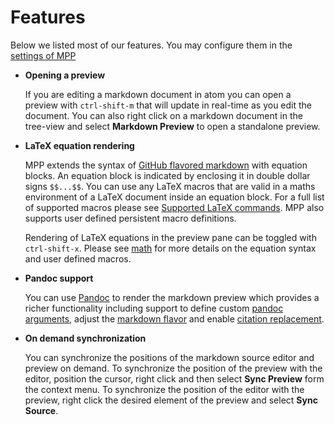 # Features

Below we listed most of our features.
You may configure them in the [settings of MPP][options]

-   **Opening a preview**

    If you are editing a markdown document in atom you can open a preview with
    `ctrl-shift-m` that will update in real-time as you edit the document. You
    can also right click on a markdown document in the tree-view and select
    **Markdown Preview** to open a standalone preview.

-   **LaTeX equation rendering**

    MPP extends the syntax of [GitHub flavored markdown][gfm]
    with equation blocks. An equation block is indicated by enclosing it in
    double dollar signs `$$...$$`. You can use any LaTeX macros that are valid
    in a maths environment of a LaTeX document inside an equation block. For a
    full list of supported macros please see
    [Supported LaTeX commands][macro-support]. MPP also supports user defined
    persistent macro definitions.

    Rendering of LaTeX equations in the preview pane can be toggled with
    `ctrl-shift-x`. Please see [math](./math.md) for more details on the
    equation syntax and user defined macros.

-   **Pandoc support**

    You can use [Pandoc][pandoc] to render the markdown preview which
    provides a richer functionality including support to define custom
    [pandoc arguments][pandoc-args], adjust the [markdown flavor][pandoc-flavor]
    and enable [citation replacement][pandoc-cit].

-   **On demand synchronization**

    You can synchronize the positions of the markdown source editor and preview
    on demand. To synchronize the position of the preview with the editor,
    position the cursor, right click and then select **Sync Preview** form the
    context menu. To synchronize the position of the editor with the preview,
    right click the desired element of the preview and select **Sync Source**.

[gfm]: https://help.github.com/articles/github-flavored-markdown/
[options]: ./options.md
[pandoc]: https://github.com/jgm/pandoc
[pandoc-args]: http://pandoc.org/README.html#options
[pandoc-flavor]: http://pandoc.org/README.html#pandocs-markdown
[pandoc-cit]: http://pandoc.org/README.html#citations
[macro-support]: http://docs.mathjax.org/en/v2.7-latest/tex.html#supported-latex-commands

